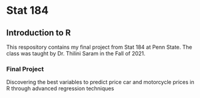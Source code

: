 # Stat 184
## Introduction to R
This respository contains my final project from Stat 184 at Penn State. The class was taught by Dr. Thilini Saram in the Fall of 2021.

### Final Project
Discovering the best variables to predict price car and motorcycle prices in R through advanced regression techniques
